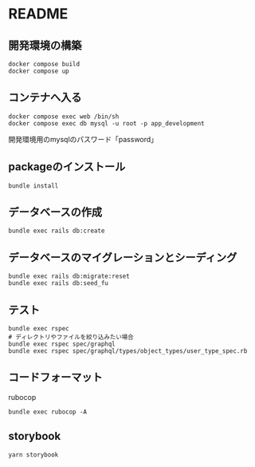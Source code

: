 # README

## 開発環境の構築

```shell
docker compose build
docker compose up
```

## コンテナへ入る

```shell
docker compose exec web /bin/sh
docker compose exec db mysql -u root -p app_development
```

開発環境用のmysqlのパスワード「password」

## packageのインストール

```shell
bundle install
```

## データベースの作成

```shell
bundle exec rails db:create
```

## データベースのマイグレーションとシーディング

```shell
bundle exec rails db:migrate:reset
bundle exec rails db:seed_fu
```

## テスト

```shell
bundle exec rspec
# ディレクトリやファイルを絞り込みたい場合
bundle exec rspec spec/graphql
bundle exec rspec spec/graphql/types/object_types/user_type_spec.rb
```

## コードフォーマット

rubocop

```shell
bundle exec rubocop -A
```

## storybook

```shell
yarn storybook
```
